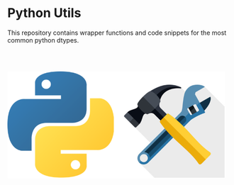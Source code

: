# Python Utils
This repository contains wrapper functions and code snippets for the most common python dtypes.

<br/><br/>

![alt text](https://github.com/tommydino93/Python_Utils/blob/main/utils_image.png)

